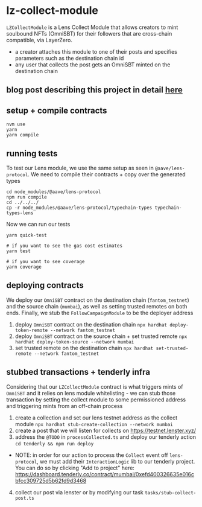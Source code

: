 # lz-collect-module

`LZCollectModule` is a Lens Collect Module that allows creators to mint soulbound NFTs (OmniSBT) for their followers that are cross-chain compatible, via LayerZero.
- a creator attaches this module to one of their posts and specifies parameters such as the destination chain id
- any user that collects the post gets an OmniSBT minted on the destination chain

## blog post describing this project in detail [here](./blog/blog.md)

## setup + compile contracts
```
nvm use
yarn
yarn compile
```

## running tests
To test our Lens module, we use the same setup as seen in `@aave/lens-protocol`. We need to compile their contracts + copy over the generated types
```
cd node_modules/@aave/lens-protocol
npm run compile
cd ../../../
cp -r node_modules/@aave/lens-protocol/typechain-types typechain-types-lens
```

Now we can run our tests
```
yarn quick-test

# if you want to see the gas cost estimates
yarn test

# if you want to see coverage
yarn coverage
```

## deploying contracts
We deploy our `OmniSBT` contract on the destination chain (`fantom_testnet`) and the source chain (`mumbai`), as well as setting trusted remotes on both ends. Finally, we stub the `FollowCampaignModule` to be the deployer address

1. deploy `OmniSBT` contract on the destination chain `npx hardhat deploy-token-remote --network fantom_testnet`
2. deploy `OmniSBT` contract on the source chain + set trusted remote `npx hardhat deploy-token-source --network mumbai`
3. set trusted remote on the destination chain `npx hardhat set-trusted-remote --network fantom_testnet`

## stubbed transactions + tenderly infra
Considering that our `LZCollectModule` contract is what triggers mints of `OmniSBT` and it relies on lens module whitelisting - we can stub those transaction by setting the collect module to some permissioned address and triggering mints from an off-chain process

1. create a collection and set our lens testnet address as the collect module `npx hardhat stub-create-collection --network mumbai`
2. create a post that we will listen for collects on https://testnet.lenster.xyz/
3. address the `@TODO` in `processCollected.ts` and deploy our tenderly action `cd tenderly && npm run deploy`
  - NOTE: in order for our action to process the `Collect` event off `lens-protocol`, we must add their `InteractionLogic` lib to our tenderly project. You can do so by clicking "Add to project" here: https://dashboard.tenderly.co/contract/mumbai/0xefd400326635e016cbfcc309725d5b62fd9d3468
4. collect our post via lenster or by modifying our task `tasks/stub-collect-post.ts`
